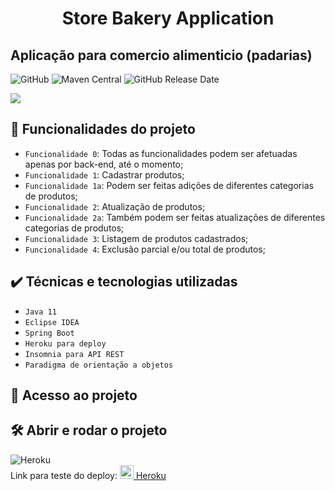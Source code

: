 # <h1 align="center">Store Bakery Application</h1>
## Aplicação para comercio alimenticio (padarias)


 ![GitHub](https://img.shields.io/github/license/dropbox/dropbox-sdk-java)
 ![Maven Central](https://img.shields.io/maven-central/v/com.dropbox.core/dropbox-core-sdk)
 ![GitHub Release Date](https://img.shields.io/github/release-date/dropbox/dropbox-sdk-java)

<p>
<img src="http://img.shields.io/static/v1?label=STATUS&message=EM%20DESENVOLVIMENTO&color=GREEN&style=for-the-badge" />
</p>

## :hammer: Funcionalidades do projeto

- `Funcionalidade 0`: Todas as funcionalidades podem ser afetuadas apenas por back-end, até o momento;
- `Funcionalidade 1`: Cadastrar produtos;
- `Funcionalidade 1a`: Podem ser feitas adições de diferentes categorias de produtos;
- `Funcionalidade 2`: Atualização de produtos;
- `Funcionalidade 2a`: Também podem ser feitas atualizações de diferentes categorias de produtos;
- `Funcionalidade 3`: Listagem de produtos cadastrados;
- `Funcionalidade 4`: Exclusão parcial e/ou total de produtos;

## ✔️ Técnicas e tecnologias utilizadas

- ``Java 11``
- ``Eclipse IDEA``
- ``Spring Boot``
- ``Heroku para deploy``
- ``Insomnia para API REST``
- ``Paradigma de orientação a objetos``

## 📁 Acesso ao projeto

## 🛠️ Abrir e rodar o projeto

![Heroku](https://img.shields.io/badge/Heroku-Deploy-6567a5)
</br>
Link para teste do deploy: 
 <a href="https://dashboard.heroku.com/apps/store-bakery-application" title="Heroku Link"><img width="22" src="images/heroku.png"> Heroku</a></code>
